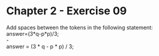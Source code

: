 # Chapter 2 - Exercise 09

Add spaces between the tokens in the following statement:  
answer=(3*q-p\*p)/3;  
\-  
answer = (3 * q - p * p) / 3;
